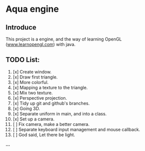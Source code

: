 # Aqua engine

## Introduce
This project is a engine, and the way of learning OpenGL (www.learnopengl.com) with java.

## TODO List:

1. [x] Create window.
2. [x] Draw first triangle.
3. [x] More colorful.
4. [x] Mapping a texture to the triangle.
5. [x] Mix two texture.
6. [x] Perspective projection.
7. [x] Tidy up git and github's branches.
8. [x] Going 3D.
9. [x] Separate uniform in main, and into a class.
10. [x] Set up a camera.
11. [ ] Fix camera, make a better camera.
12. [ ] Separate keyboard input management and mouse callback.
13. [ ] God said, Let there be light.

__...__